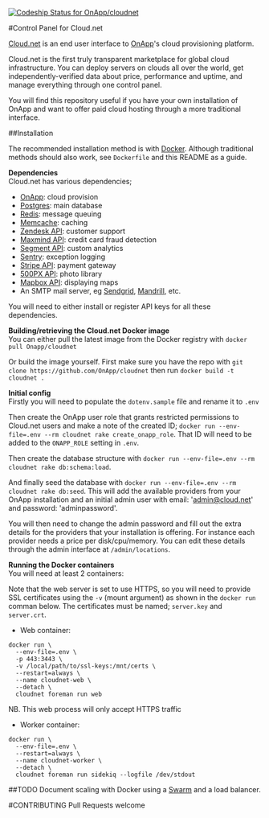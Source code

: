 [ ![Codeship Status for OnApp/cloudnet](https://codeship.com/projects/6e11e150-aeee-0132-a36c-2a23891ee2d0/status?branch=master)](https://codeship.com/projects/69018)

#Control Panel for Cloud.net

[Cloud.net](https://cloud.net) is an end user interface to [OnApp](http://onapp.com/)'s cloud provisioning platform.

Cloud.net is the first truly transparent marketplace for global cloud infrastructure. You can deploy servers on clouds all over the world, get independently-verified data about price, performance and uptime, and manage everything through one control panel.

You will find this repository useful if you have your own installation of OnApp and want to offer paid cloud hosting through a more traditional interface.

##Installation

The recommended installation method is with [Docker](http://www.docker.com). Although traditional
methods should also work, see `Dockerfile` and this README as a guide.

**Dependencies**    
Cloud.net has various dependencies;
  * [OnApp](http://onapp.com/platform/pricing-packages/): cloud provision
  * [Postgres](https://wiki.postgresql.org/wiki/Detailed_installation_guides): main database
  * [Redis](http://redis.io/): message queuing
  * [Memcache](http://memcached.org/): caching
  * [Zendesk API](https://developer.zendesk.com/rest_api/docs/core/introduction#content): customer support
  * [Maxmind API](http://dev.maxmind.com/): credit card fraud detection
  * [Segment API](https://segment.com/): custom analytics
  * [Sentry](https://getsentry.com/welcome/): exception logging
  * [Stripe API](https://stripe.com): payment gateway
  * [500PX API](http://developers.500px.com/): photo library
  * [Mapbox API](https://www.mapbox.com/developers/api/): displaying maps
  * An SMTP mail server, eg [Sendgrid](https://sendgrid.com/), [Mandrill](https://www.mandrill.com/), etc.

You will need to either install or register API keys for all these dependencies.

**Building/retrieving the Cloud.net Docker image**    
You can either pull the latest image from the Docker registry with `docker pull Onapp/cloudnet`

Or build the image yourself. First make sure you have the repo with
`git clone https://github.com/OnApp/cloudnet` then run `docker build -t cloudnet .`

**Initial config**    
Firstly you will need to populate the `dotenv.sample` file and rename it to `.env`

Then create the OnApp user role that grants restricted permissions to Cloud.net users and make a note
of the created ID;
`docker run --env-file=.env --rm cloudnet rake create_onapp_role`.
That ID will need to be added to the `ONAPP_ROLE` setting in `.env`.

Then create the database structure with `docker run --env-file=.env --rm cloudnet rake db:schema:load`.

And finally seed the database with `docker run --env-file=.env --rm cloudnet rake db:seed`. This will
add the available providers from your OnApp installation and an initial admin user with
email: 'admin@cloud.net' and password: 'adminpassword'.

You will then need to change the admin password and fill out the extra details for the providers
that your installation is offering. For instance each provider needs a price per disk/cpu/memory.
You can edit these details through the admin interface at `/admin/locations`.

**Running the Docker containers**    
You will need at least 2 containers:

Note that the web server is set to use HTTPS, so you will need to provide SSL certificates using
the `-v` (mount argument) as shown in the `docker run` comman below. The certificates must be named;
`server.key` and `server.crt`.

  * Web container:
```
docker run \
  --env-file=.env \
  -p 443:3443 \
  -v /local/path/to/ssl-keys:/mnt/certs \
  --restart=always \
  --name cloudnet-web \
  --detach \
  cloudnet foreman run web
```

NB. This web process will only accept HTTPS traffic

  * Worker container:
```
docker run \
  --env-file=.env \
  --restart=always \
  --name cloudnet-worker \
  --detach \
  cloudnet foreman run sidekiq --logfile /dev/stdout
```

##TODO
Document scaling with Docker using a [Swarm](http://docs.docker.com/swarm/) and a load balancer.

#CONTRIBUTING
Pull Requests welcome
